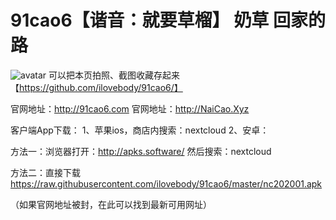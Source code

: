 # 91cao6【谐音：就要草榴】 奶草 回家的路

![avatar](https://f-droid.org/repo/icons-640/com.nextcloud.client.30090290.png)
可以把本页拍照、截图收藏存起来【https://github.com/ilovebody/91cao6/】

官网地址：http://91cao6.com
官网地址：http://NaiCao.Xyz

客户端App下载：
1、苹果ios，商店内搜索：nextcloud
2、安卓：

方法一：浏览器打开：http://apks.software/
然后搜索：nextcloud

方法二：直接下载
https://raw.githubusercontent.com/ilovebody/91cao6/master/nc202001.apk

（如果官网地址被封，在此可以找到最新可用网址）

